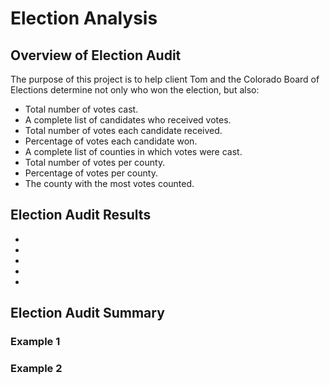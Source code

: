 # Election Analysis
## Overview of Election Audit
The purpose of this project is to help client Tom and the Colorado Board of Elections determine not only who won the election, but also:
* Total number of votes cast.
* A complete list of candidates who received votes.
* Total number of votes each candidate received.
* Percentage of votes each candidate won.
* A complete list of counties in which votes were cast.
* Total number of votes per county.
* Percentage of votes per county.
* The county with the most votes counted.
## Election Audit Results 
*
*
*
*
*
## Election Audit Summary
### Example 1
### Example 2
